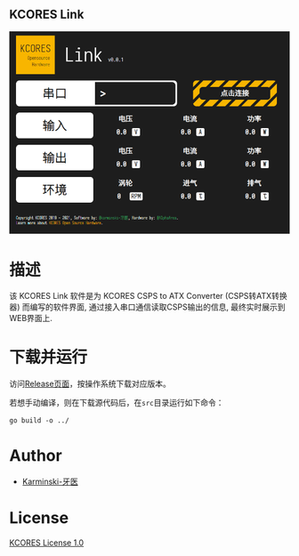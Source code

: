 KCORES Link
-----------

![interface-preview](./DOCUMENTS/images/preview.png)


# 描述

该 KCORES Link 软件是为 KCORES CSPS to ATX Converter (CSPS转ATX转换器) 而编写的软件界面, 通过接入串口通信读取CSPS输出的信息, 最终实时展示到WEB界面上.  


# 下载并运行

访问[Release页面](https://github.com/Izumiko/kcores-link/releases)，按操作系统下载对应版本。

若想手动编译，则在下载源代码后，在`src`目录运行如下命令：

```shell
go build -o ../
```

# Author

- [Karminski-牙医](https://github.com/karminski)

# License

[KCORES License 1.0](./license)